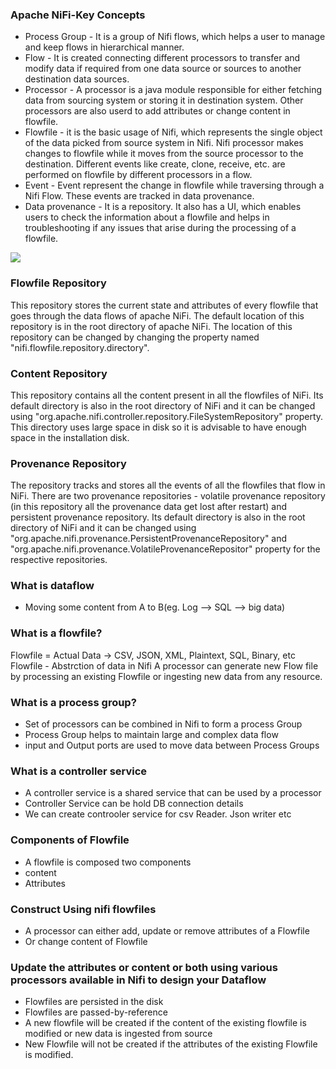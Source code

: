 ### Apache NiFi-Key Concepts
* Process Group - It is a group of Nifi flows, which helps a user to manage and keep flows in hierarchical manner. 
* Flow - It is created connecting different processors to transfer and modify data if required from one data source or sources to another destination data sources. 
* Processor - A processor is a java module responsible for either fetching data from sourcing system or storing it in destination system. Other processors are also userd to add attributes or change content in flowfile.
* Flowfile - it is the basic usage of Nifi, which represents the single object of the data picked from source system in Nifi. Nifi processor makes changes to flowfile while it moves from the source processor to the destination. Different events like create, clone, receive, etc. are performed on flowfile by different processors in a flow.
* Event - Event represent the change in flowfile while traversing through a Nifi Flow. These events are tracked in data provenance. 
* Data provenance - It is a repository. It also has a UI, which enables users to check the information about a flowfile and helps in troubleshooting if any issues that arise during the processing of a flowfile.

![](https://www.tutorialspoint.com/apache_nifi/images/apache_web_server.jpg)

### Flowfile Repository
This repository stores the current state and attributes of every flowfile that goes through the data flows of apache NiFi. The default location of this repository is in the root directory of apache NiFi. The location of this repository can be changed by changing the property named "nifi.flowfile.repository.directory".

### Content Repository
This repository contains all the content present in all the flowfiles of NiFi. Its default directory is also in the root directory of NiFi and it can be changed using "org.apache.nifi.controller.repository.FileSystemRepository" property. This directory uses large space in disk so it is advisable to have enough space in the installation disk.

### Provenance Repository
The repository tracks and stores all the events of all the flowfiles that flow in NiFi. There are two provenance repositories - volatile provenance repository (in this repository all the provenance data get lost after restart) and persistent provenance repository. Its default directory is also in the root directory of NiFi and it can be changed using "org.apache.nifi.provenance.PersistentProvenanceRepository" and "org.apache.nifi.provenance.VolatileProvenanceRepositor" property for the respective repositories.

### What is dataflow
* Moving some content from A to B(eg. Log --> SQL --> big data)

### What is a flowfile?
Flowfile = Actual Data -> CSV, JSON, XML, Plaintext, SQL, Binary, etc
Flowfile - Abstrction of data in Nifi
A processor can generate new Flow file by processing an existing Flowfile  or ingesting new data from any resource. 


### What is a process group? 
* Set of processors can be combined in Nifi to form a process Group
* Process Group helps to maintain large and complex data flow
* input and Output ports are used to move data between Process Groups

### What is a controller service
* A controller service is a shared service that can be used by a processor
* Controller Service can be hold DB connection details
* We can create controoler service for csv Reader. Json writer etc

### Components of Flowfile
* A flowfile is composed two components 
* content 
* Attributes

### Construct Using nifi flowfiles
* A processor can either add, update or remove attributes of a Flowfile
* Or change content of Flowfile

### Update the attributes or content or both using various processors available in Nifi to design your Dataflow
* Flowfiles are persisted in the disk
* Flowfiles are passed-by-reference
* A new flowfile will be created if the content of the existing flowfile is modified or new data is ingested from source
* New Flowfile will not be created if the attributes of the existing Flowfile is modified.
